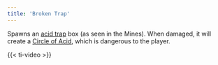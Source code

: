 ```yaml
---
title: 'Broken Trap'
---
```


Spawns an [acid trap](https://noita.wiki.gg/wiki/Traps) box (as seen in the Mines). When damaged, it will create a [Circle of Acid](https://noita.wiki.gg/wiki/Circle_of_%28Material%29), which is dangerous to the player.

{{< ti-video >}}
